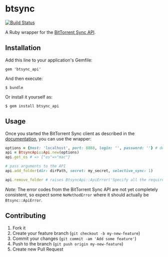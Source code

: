 # btsync

[![Build Status](https://travis-ci.org/pascalj/btsync.png?branch=master)](https://travis-ci.org/pascalj/btsync)

A Ruby wrapper for the [BitTorrent Sync API](http://www.bittorrent.com/sync/developers).

## Installation

Add this line to your application's Gemfile:

    gem 'btsync_api'

And then execute:

    $ bundle

Or install it yourself as:

    $ gem install btsync_api

## Usage

Once you started the BitTorrent Sync client as described in the [documentation](http://www.bittorrent.com/sync/developers/api), you can use the wrapper:

```ruby
options = {host: 'localhost', port: 8888, login: '', password: ''} # default
api = BtsyncApi::Api.new(options)
api.get_os # => {"os"=>"mac"}

# pass arguments to the API
api.add_folder(dir: dirPath, secret: my_secret, selective_sync: 1)

api.remove_folder # raises BtsyncApi::ApiError('Specify all the required parameters for remove_folder')
```
*Note:* The error codes from the BitTorrent Sync API are not yet completely consistent, so expect some `NoMethodError` where it should actually be `Btsync::ApiError`.

## Contributing

1. Fork it
2. Create your feature branch (`git checkout -b my-new-feature`)
3. Commit your changes (`git commit -am 'Add some feature'`)
4. Push to the branch (`git push origin my-new-feature`)
5. Create new Pull Request
